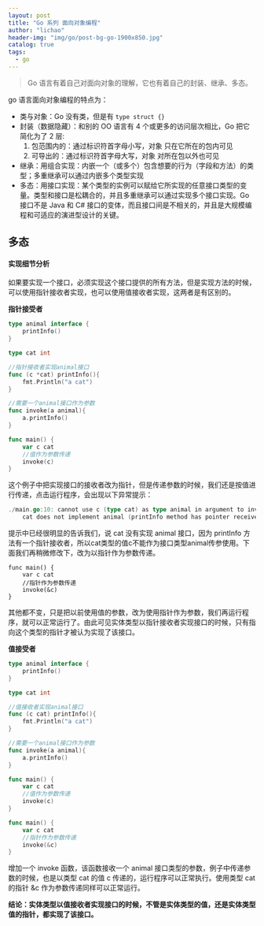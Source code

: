 ```yaml
---
layout: post
title: "Go 系列 面向对象编程"
author: "lichao"
header-img: "img/go/post-bg-go-1900x850.jpg"
catalog: true
tags:
  - go
---
```


> Go 语言有着自己对面向对象的理解，它也有着自己的封装、继承、多态。

go 语言面向对象编程的特点为：
- 类与对象：Go 没有类，但是有 ```type struct {}```
- 封装（数据隐藏）：和别的 OO 语言有 4 个或更多的访问层次相比，Go 把它简化为了 2 层:
    1. 包范围内的：通过标识符首字母小写，对象 只在它所在的包内可见
    2. 可导出的：通过标识符首字母大写，对象 对所在包以外也可见
- 继承：用组合实现：内嵌一个（或多个）包含想要的行为（字段和方法）的类型；多重继承可以通过内嵌多个类型实现
- 多态：用接口实现：某个类型的实例可以赋给它所实现的任意接口类型的变量。类型和接口是松耦合的，并且多重继承可以通过实现多个接口实现。Go 接口不是 Java 和 C# 接口的变体，而且接口间是不相关的，并且是大规模编程和可适应的演进型设计的关键。

## 多态

#### 实现细节分析
如果要实现一个接口，必须实现这个接口提供的所有方法，但是实现方法的时候，可以使用指针接收者实现，也可以使用值接收者实现，这两者是有区别的。

**指针接受者**

```go
type animal interface {
	printInfo()
}

type cat int

//指针接收者实现animal接口
func (c *cat) printInfo(){
	fmt.Println("a cat")
}

//需要一个animal接口作为参数
func invoke(a animal){
	a.printInfo()
}

func main() {
	var c cat
	//值作为参数传递
	invoke(c)
}
```
这个例子中把实现接口的接收者改为指针，但是传递参数的时候，我们还是按值进行传递，点击运行程序，会出现以下异常提示：
```go
./main.go:10: cannot use c (type cat) as type animal in argument to invoke:
	cat does not implement animal (printInfo method has pointer receiver)
```

提示中已经很明显的告诉我们，说 cat 没有实现 animal 接口，因为 printInfo 方法有一个指针接收者，所以cat类型的值c不能作为接口类型animal传参使用。下面我们再稍微修改下，改为以指针作为参数传递。
```
func main() {
	var c cat
	//指针作为参数传递
	invoke(&c)
}
```
其他都不变，只是把以前使用值的参数，改为使用指针作为参数，我们再运行程序，就可以正常运行了。由此可见实体类型以指针接收者实现接口的时候，只有指向这个类型的指针才被认为实现了该接口。

**值接受者**
```go
type animal interface {
	printInfo()
}

type cat int

//值接收者实现animal接口
func (c cat) printInfo(){
	fmt.Println("a cat")
}

//需要一个animal接口作为参数
func invoke(a animal){
	a.printInfo()
}
```

```go
func main() {
	var c cat
	//值作为参数传递
	invoke(c)
}

func main() {
	var c cat
	//指针作为参数传递
	invoke(&c)
}
```

增加一个 invoke 函数，该函数接收一个 animal 接口类型的参数，例子中传递参数的时候，也是以类型 cat 的值 c 传递的，运行程序可以正常执行。使用类型 cat 的指针 &c 作为参数传递同样可以正常运行。

**结论：实体类型以值接收者实现接口的时候，不管是实体类型的值，还是实体类型值的指针，都实现了该接口。**



